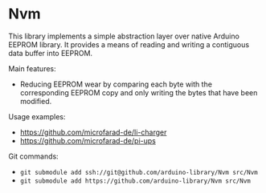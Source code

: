 # Nvm

This library implements a simple abstraction layer over native Arduino EEPROM library. It provides a means of reading and writing a contiguous data buffer into EEPROM. 

Main features:

* Reducing EEPROM wear by comparing each byte with the corresponding EEPROM copy and only writing the bytes that have been modified.

Usage examples:

* https://github.com/microfarad-de/li-charger
* https://github.com/microfarad-de/pi-ups

Git commands:

* `git submodule add ssh://git@github.com/arduino-library/Nvm src/Nvm`
* `git submodule add https://github.com/arduino-library/Nvm src/Nvm`
